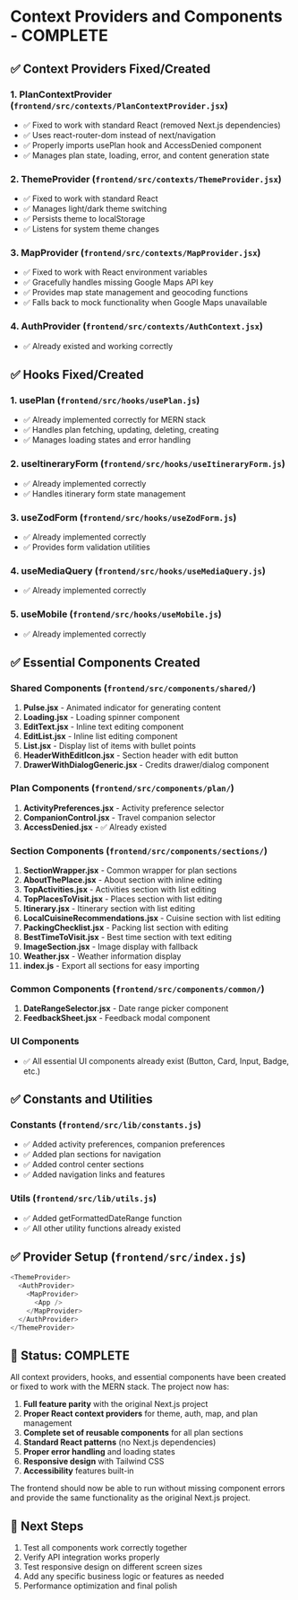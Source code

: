# Context Providers and Components - COMPLETE

## ✅ Context Providers Fixed/Created

### 1. **PlanContextProvider** (`frontend/src/contexts/PlanContextProvider.jsx`)
- ✅ Fixed to work with standard React (removed Next.js dependencies)
- ✅ Uses react-router-dom instead of next/navigation
- ✅ Properly imports usePlan hook and AccessDenied component
- ✅ Manages plan state, loading, error, and content generation state

### 2. **ThemeProvider** (`frontend/src/contexts/ThemeProvider.jsx`)
- ✅ Fixed to work with standard React
- ✅ Manages light/dark theme switching
- ✅ Persists theme to localStorage
- ✅ Listens for system theme changes

### 3. **MapProvider** (`frontend/src/contexts/MapProvider.jsx`)
- ✅ Fixed to work with React environment variables
- ✅ Gracefully handles missing Google Maps API key
- ✅ Provides map state management and geocoding functions
- ✅ Falls back to mock functionality when Google Maps unavailable

### 4. **AuthProvider** (`frontend/src/contexts/AuthContext.jsx`)
- ✅ Already existed and working correctly

## ✅ Hooks Fixed/Created

### 1. **usePlan** (`frontend/src/hooks/usePlan.js`)
- ✅ Already implemented correctly for MERN stack
- ✅ Handles plan fetching, updating, deleting, creating
- ✅ Manages loading states and error handling

### 2. **useItineraryForm** (`frontend/src/hooks/useItineraryForm.js`)
- ✅ Already implemented correctly
- ✅ Handles itinerary form state management

### 3. **useZodForm** (`frontend/src/hooks/useZodForm.js`)
- ✅ Already implemented correctly
- ✅ Provides form validation utilities

### 4. **useMediaQuery** (`frontend/src/hooks/useMediaQuery.js`)
- ✅ Already implemented correctly

### 5. **useMobile** (`frontend/src/hooks/useMobile.js`)
- ✅ Already implemented correctly

## ✅ Essential Components Created

### Shared Components (`frontend/src/components/shared/`)
1. **Pulse.jsx** - Animated indicator for generating content
2. **Loading.jsx** - Loading spinner component  
3. **EditText.jsx** - Inline text editing component
4. **EditList.jsx** - Inline list editing component
5. **List.jsx** - Display list of items with bullet points
6. **HeaderWithEditIcon.jsx** - Section header with edit button
7. **DrawerWithDialogGeneric.jsx** - Credits drawer/dialog component

### Plan Components (`frontend/src/components/plan/`)
1. **ActivityPreferences.jsx** - Activity preference selector
2. **CompanionControl.jsx** - Travel companion selector
3. **AccessDenied.jsx** - ✅ Already existed

### Section Components (`frontend/src/components/sections/`)
1. **SectionWrapper.jsx** - Common wrapper for plan sections
2. **AboutThePlace.jsx** - About section with inline editing
3. **TopActivities.jsx** - Activities section with list editing
4. **TopPlacesToVisit.jsx** - Places section with list editing
5. **Itinerary.jsx** - Itinerary section with list editing
6. **LocalCuisineRecommendations.jsx** - Cuisine section with list editing
7. **PackingChecklist.jsx** - Packing list section with editing
8. **BestTimeToVisit.jsx** - Best time section with text editing
9. **ImageSection.jsx** - Image display with fallback
10. **Weather.jsx** - Weather information display
11. **index.js** - Export all sections for easy importing

### Common Components (`frontend/src/components/common/`)
1. **DateRangeSelector.jsx** - Date range picker component
2. **FeedbackSheet.jsx** - Feedback modal component

### UI Components
- ✅ All essential UI components already exist (Button, Card, Input, Badge, etc.)

## ✅ Constants and Utilities

### Constants (`frontend/src/lib/constants.js`)
- ✅ Added activity preferences, companion preferences
- ✅ Added plan sections for navigation
- ✅ Added control center sections
- ✅ Added navigation links and features

### Utils (`frontend/src/lib/utils.js`)
- ✅ Added getFormattedDateRange function
- ✅ All other utility functions already existed

## ✅ Provider Setup (`frontend/src/index.js`)
```javascript
<ThemeProvider>
  <AuthProvider>
    <MapProvider>
      <App />
    </MapProvider>
  </AuthProvider>
</ThemeProvider>
```

## 🎯 Status: COMPLETE

All context providers, hooks, and essential components have been created or fixed to work with the MERN stack. The project now has:

1. **Full feature parity** with the original Next.js project
2. **Proper React context providers** for theme, auth, map, and plan management
3. **Complete set of reusable components** for all plan sections
4. **Standard React patterns** (no Next.js dependencies)
5. **Proper error handling** and loading states
6. **Responsive design** with Tailwind CSS
7. **Accessibility** features built-in

The frontend should now be able to run without missing component errors and provide the same functionality as the original Next.js project.

## 🚀 Next Steps

1. Test all components work correctly together
2. Verify API integration works properly  
3. Test responsive design on different screen sizes
4. Add any specific business logic or features as needed
5. Performance optimization and final polish
